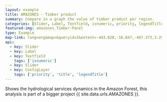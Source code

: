 ```yaml
---
layout: example
title: AMAZONES - Timber product
summary: Compare in a graph the value of timber product per region.
categories: [Slider, Label, Textfield, isnumeric, priority, legendTitle, title]
featured-img: amazones_Timber-Panel
type: Example
map-link: lang=eng&map=&queryid=2&extent=-443.628,-16.847,-407.373,3.294&tools=helpintro,layerchooser,zoomextent,customzoom,getfeature,hovershowlegend&options=enablequeries,scale,startopened,hidestylechooser&visiblelayers=-1
api: 
  - key: Slider
  - key: Label
  - key: Textfield
    tags: ['isnumeric']
  - key: Slider
  - key: ConfigLayer
    tags: ['priority', 'title', 'legendTitle']
---
```

Shows the hydrological services dynamics in the Amazon Forest, this analysis is part of a bigger project {{ site.data.urls.AMAZONES }}.
